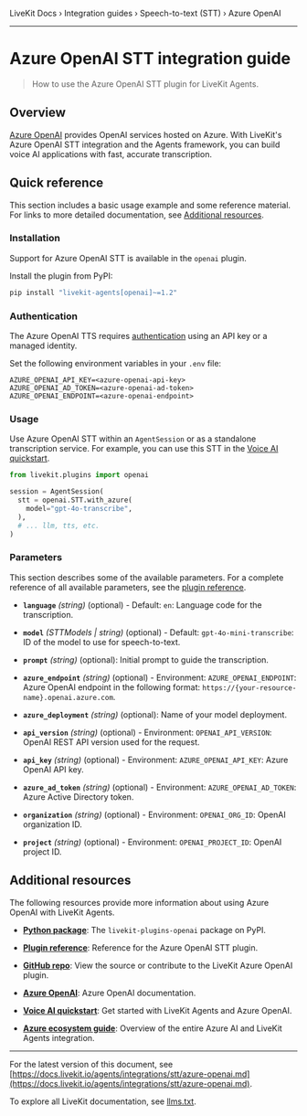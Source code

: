 LiveKit Docs › Integration guides › Speech-to-text (STT) › Azure OpenAI

---

# Azure OpenAI STT integration guide

> How to use the Azure OpenAI STT plugin for LiveKit Agents.

## Overview

[Azure OpenAI](https://azure.microsoft.com/en-us/products/ai-services/openai-service/) provides OpenAI services hosted on Azure. With LiveKit's Azure OpenAI STT integration and the Agents framework, you can build voice AI applications with fast, accurate transcription.

## Quick reference

This section includes a basic usage example and some reference material. For links to more detailed documentation, see [Additional resources](#additional-resources).

### Installation

Support for Azure OpenAI STT is available in the `openai` plugin.

Install the plugin from PyPI:

```bash
pip install "livekit-agents[openai]~=1.2"

```

### Authentication

The Azure OpenAI TTS requires [authentication](https://learn.microsoft.com/en-us/azure/api-management/api-management-authenticate-authorize-azure-openai) using an API key or a managed identity.

Set the following environment variables in your `.env` file:

```shell
AZURE_OPENAI_API_KEY=<azure-openai-api-key>
AZURE_OPENAI_AD_TOKEN=<azure-openai-ad-token>
AZURE_OPENAI_ENDPOINT=<azure-openai-endpoint>

```

### Usage

Use Azure OpenAI STT within an `AgentSession` or as a standalone transcription service. For example, you can use this STT in the [Voice AI quickstart](https://docs.livekit.io/agents/start/voice-ai.md).

```python
from livekit.plugins import openai

session = AgentSession(
  stt = openai.STT.with_azure(
    model="gpt-4o-transcribe",
  ),
  # ... llm, tts, etc.
)

```

### Parameters

This section describes some of the available parameters. For a complete reference of all available parameters, see the [plugin reference](https://docs.livekit.io/reference/python/livekit/plugins/openai/index.html.md#livekit.plugins.openai.STT.with_azure).

- **`language`** _(string)_ (optional) - Default: `en`: Language code for the transcription.

- **`model`** _(STTModels | string)_ (optional) - Default: `gpt-4o-mini-transcribe`: ID of the model to use for speech-to-text.

- **`prompt`** _(string)_ (optional): Initial prompt to guide the transcription.

- **`azure_endpoint`** _(string)_ (optional) - Environment: `AZURE_OPENAI_ENDPOINT`: Azure OpenAI endpoint in the following format: `https://{your-resource-name}.openai.azure.com`.

- **`azure_deployment`** _(string)_ (optional): Name of your model deployment.

- **`api_version`** _(string)_ (optional) - Environment: `OPENAI_API_VERSION`: OpenAI REST API version used for the request.

- **`api_key`** _(string)_ (optional) - Environment: `AZURE_OPENAI_API_KEY`: Azure OpenAI API key.

- **`azure_ad_token`** _(string)_ (optional) - Environment: `AZURE_OPENAI_AD_TOKEN`: Azure Active Directory token.

- **`organization`** _(string)_ (optional) - Environment: `OPENAI_ORG_ID`: OpenAI organization ID.

- **`project`** _(string)_ (optional) - Environment: `OPENAI_PROJECT_ID`: OpenAI project ID.

## Additional resources

The following resources provide more information about using Azure OpenAI with LiveKit Agents.

- **[Python package](https://pypi.org/project/livekit-plugins-openai/)**: The `livekit-plugins-openai` package on PyPI.

- **[Plugin reference](https://docs.livekit.io/reference/python/v1/livekit/plugins/openai/index.html.md#livekit.plugins.openai.STT.with_azure)**: Reference for the Azure OpenAI STT plugin.

- **[GitHub repo](https://github.com/livekit/agents/tree/main/livekit-plugins/livekit-plugins-openai)**: View the source or contribute to the LiveKit Azure OpenAI plugin.

- **[Azure OpenAI](https://learn.microsoft.com/en-us/azure/ai-services/openai/)**: Azure OpenAI documentation.

- **[Voice AI quickstart](https://docs.livekit.io/agents/start/voice-ai.md)**: Get started with LiveKit Agents and Azure OpenAI.

- **[Azure ecosystem guide](https://docs.livekit.io/agents/integrations/azure.md)**: Overview of the entire Azure AI and LiveKit Agents integration.

---


For the latest version of this document, see [https://docs.livekit.io/agents/integrations/stt/azure-openai.md](https://docs.livekit.io/agents/integrations/stt/azure-openai.md).

To explore all LiveKit documentation, see [llms.txt](https://docs.livekit.io/llms.txt).